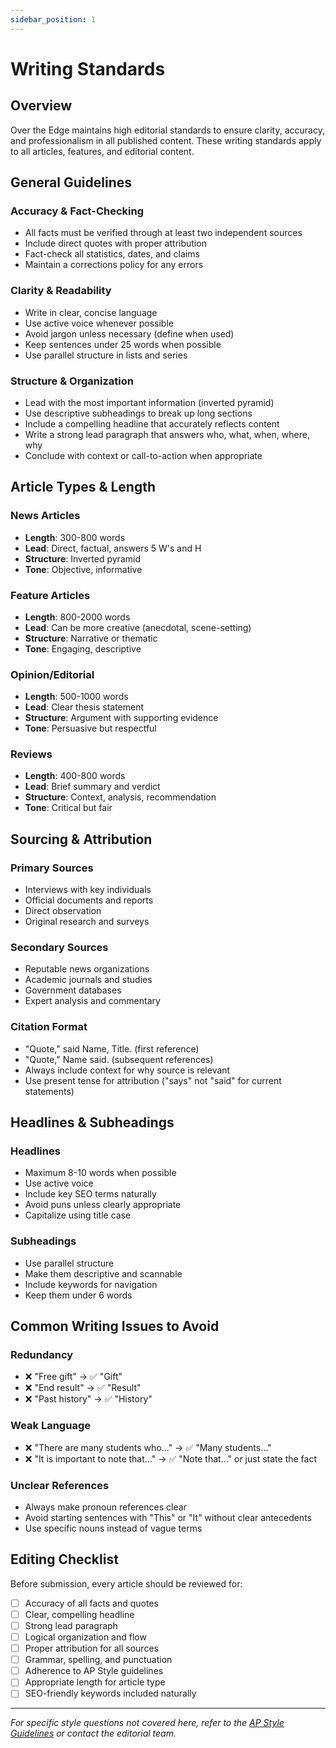 ```yaml
---
sidebar_position: 1
---
```


# Writing Standards

## Overview

Over the Edge maintains high editorial standards to ensure clarity, accuracy, and professionalism in all published content. These writing standards apply to all articles, features, and editorial content.

## General Guidelines

### Accuracy & Fact-Checking
- All facts must be verified through at least two independent sources
- Include direct quotes with proper attribution
- Fact-check all statistics, dates, and claims
- Maintain a corrections policy for any errors

### Clarity & Readability
- Write in clear, concise language
- Use active voice whenever possible
- Avoid jargon unless necessary (define when used)
- Keep sentences under 25 words when possible
- Use parallel structure in lists and series

### Structure & Organization
- Lead with the most important information (inverted pyramid)
- Use descriptive subheadings to break up long sections
- Include a compelling headline that accurately reflects content
- Write a strong lead paragraph that answers who, what, when, where, why
- Conclude with context or call-to-action when appropriate

## Article Types & Length

### News Articles
- **Length**: 300-800 words
- **Lead**: Direct, factual, answers 5 W's and H
- **Structure**: Inverted pyramid
- **Tone**: Objective, informative

### Feature Articles
- **Length**: 800-2000 words
- **Lead**: Can be more creative (anecdotal, scene-setting)
- **Structure**: Narrative or thematic
- **Tone**: Engaging, descriptive

### Opinion/Editorial
- **Length**: 500-1000 words
- **Lead**: Clear thesis statement
- **Structure**: Argument with supporting evidence
- **Tone**: Persuasive but respectful

### Reviews
- **Length**: 400-800 words
- **Lead**: Brief summary and verdict
- **Structure**: Context, analysis, recommendation
- **Tone**: Critical but fair

## Sourcing & Attribution

### Primary Sources
- Interviews with key individuals
- Official documents and reports
- Direct observation
- Original research and surveys

### Secondary Sources
- Reputable news organizations
- Academic journals and studies
- Government databases
- Expert analysis and commentary

### Citation Format
- "Quote," said Name, Title. (first reference)
- "Quote," Name said. (subsequent references)
- Always include context for why source is relevant
- Use present tense for attribution ("says" not "said" for current statements)

## Headlines & Subheadings

### Headlines
- Maximum 8-10 words when possible
- Use active voice
- Include key SEO terms naturally
- Avoid puns unless clearly appropriate
- Capitalize using title case

### Subheadings
- Use parallel structure
- Make them descriptive and scannable
- Include keywords for navigation
- Keep them under 6 words

## Common Writing Issues to Avoid

### Redundancy
- ❌ "Free gift" → ✅ "Gift"
- ❌ "End result" → ✅ "Result"
- ❌ "Past history" → ✅ "History"

### Weak Language
- ❌ "There are many students who..." → ✅ "Many students..."
- ❌ "It is important to note that..." → ✅ "Note that..." or just state the fact

### Unclear References
- Always make pronoun references clear
- Avoid starting sentences with "This" or "It" without clear antecedents
- Use specific nouns instead of vague terms

## Editing Checklist

Before submission, every article should be reviewed for:

- [ ] Accuracy of all facts and quotes
- [ ] Clear, compelling headline
- [ ] Strong lead paragraph
- [ ] Logical organization and flow
- [ ] Proper attribution for all sources
- [ ] Grammar, spelling, and punctuation
- [ ] Adherence to AP Style guidelines
- [ ] Appropriate length for article type
- [ ] SEO-friendly keywords included naturally

---

*For specific style questions not covered here, refer to the [AP Style Guidelines](/docs/style-guide/ap-style) or contact the editorial team.*
